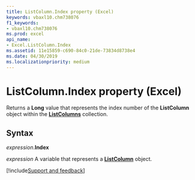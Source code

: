 ```yaml
---
title: ListColumn.Index property (Excel)
keywords: vbaxl10.chm738076
f1_keywords:
- vbaxl10.chm738076
ms.prod: excel
api_name:
- Excel.ListColumn.Index
ms.assetid: 11e15859-c690-84c0-21de-73834d8738e4
ms.date: 04/30/2019
ms.localizationpriority: medium
---
```



# ListColumn.Index property (Excel)

Returns a **Long** value that represents the index number of the **ListColumn** object within the **[ListColumns](Excel.ListColumns.md)** collection.


## Syntax

_expression_.**Index**

_expression_ A variable that represents a **[ListColumn](Excel.ListColumn.md)** object.




[!include[Support and feedback](~/includes/feedback-boilerplate.md)]